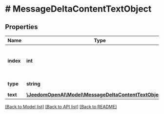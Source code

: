 # # MessageDeltaContentTextObject

## Properties

Name | Type | Description | Notes
------------ | ------------- | ------------- | -------------
**index** | **int** | The index of the content part in the message. |
**type** | **string** | Always &#x60;text&#x60;. |
**text** | [**\JeedomOpenAI\Model\MessageDeltaContentTextObjectText**](MessageDeltaContentTextObjectText.md) |  | [optional]

[[Back to Model list]](../../README.md#models) [[Back to API list]](../../README.md#endpoints) [[Back to README]](../../README.md)

